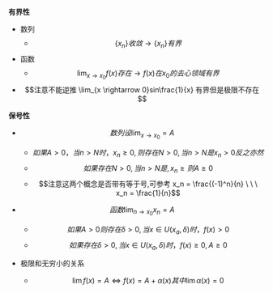 **有界性**
- 数列
  - $$ \{x_n\}收敛 \rightarrow \{x_n\}有界$$
- 函数
  - $$ \lim_{x \rightarrow x_0}f(x)存在 \rightarrow f(x)在x_0的去心领域有界$$  
- $$注意不能逆推 \lim_{x \rightarrow 0}sin\frac{1}{x} 有界但是极限不存在$$
 
**保号性**  
- $$数列设 \lim_{x \rightarrow x_0} = A$$
  - $$如果A>0，当n>N 时，x_n \ge 0,则存在N>0,当n>N是 x_n >0 反之亦然$$
  - $$如果存在N>0,当n>N是,x_n \ge 则 A
  \ge 0$$
  - $$注意这两个概念是否带有等于号,可参考  x_n  = \frac{(-1)^n}{n} \ \ \ x_n = \frac{1}{n}$$

- $$函数 \lim_{n\rightarrow x_0}x_n = A$$
  - $$如果A>0 则存在 \delta>0,当 x\in U(x_a,\delta)时，f(x) > 0$$
  - $$如果存在\delta>0,当x\in U(x_a,\delta)时，f(x) \ge0, A \ge0$$  

- 极限和无穷小的关系
  - $$\lim f(x) = A \Leftrightarrow f(x) = A+\alpha(x) 其中 \lim\alpha(x) = 0$$